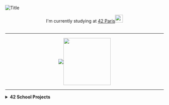 <img align="center">![Title](https://github.com/leitn/leitn/assets/104629160/7496aa62-a1c4-44f7-bd0b-cd023c63593f)

</img>

<p align="center">
I'm currently studying at <a href="https://42.fr">42 Paris</a><img src="https://github.com/leitn/leitn/assets/104629160/62600b87-31a9-4c3b-a969-95e9325a299e" width="25">
<br /><br />
        
</p>


------
<p align="center" width="100%">
<a href="url">
<img src="https://github-readme-stats.vercel.app/api?username=leitn&show_icons=true&theme=onedark" align="center"></img></a><a href="url"><img src="https://github.com/leitn/leitn/assets/104629160/912d7386-90e6-4cd3-8a89-c287ca375798"  align="center" width="150"></img></a>
</p>

------

<details>
  <summary><b>42 School Projects</b></summary>
<p align="center"width="100%">

<a href="url">
<img src="https://github.com/leitn/leitn/assets/104629160/748668f3-238c-472a-b87a-0e6cc7735634" align="center"></img></a><a href="url">
<img src="https://github.com/leitn/leitn/assets/104629160/20d6801e-6a49-4c0c-b47e-4e906621d0fc" align="center"></img></a><a href="url">
<img src="https://github.com/leitn/leitn/assets/104629160/4fe688ad-5e81-4e78-bddd-4d6e326f0edb" align="center"></img></a><a href="url">
<img src="https://github.com/leitn/leitn/assets/104629160/bb979e4f-5899-4831-a006-ddd80554d878" align="center"></img></a><a href="url">
<img src="https://github.com/leitn/leitn/assets/104629160/d04034e0-46b3-4c0d-81fd-4f866c74af5d" align="center"></img></a><a href="url">
<img src="https://github.com/leitn/leitn/assets/104629160/0c55e2da-e09d-4df4-8888-222eecc7c1c8" align="center"></img></a><a href="url">
<img src="https://github.com/leitn/leitn/assets/104629160/802ece46-4c9e-4091-9843-2e566202d0a7" align="center"></img></a><a href="url">
<img src="https://github.com/leitn/leitn/assets/104629160/2c22a1a9-0a5f-4557-8b0d-00c6b31dfcf9" align="center"></img></a><a href="url">
<img src="https://github.com/leitn/leitn/assets/104629160/da4b56f7-4c80-4caf-9df7-49e48b3aabe8" align="center"></img></a><a href="url">
<img src="https://github.com/leitn/leitn/assets/104629160/9c8b8384-5ab9-4034-be02-9eea95080f51" align="center"></img></a>
  


</p>

</details>
